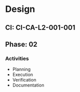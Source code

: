 # Design

## CI: CI-CA-L2-001-001
## Phase: 02

### Activities
- Planning
- Execution
- Verification
- Documentation
